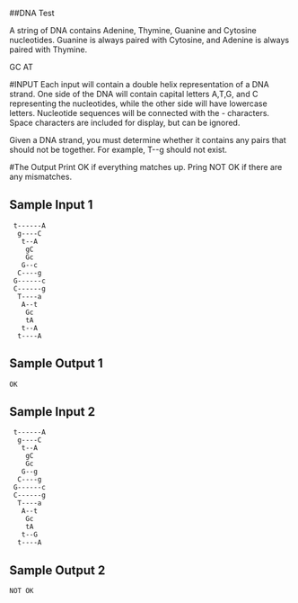 <!-- RATING: EASY -->
<!-- NAME: DNA TEST EASY -->
##DNA Test

A string of DNA contains Adenine, Thymine, Guanine and Cytosine nucleotides. Guanine is always paired with Cytosine, and Adenine is always paired with Thymine.

GC
AT

#INPUT
Each input will contain a double helix representation of a DNA strand. 
One side of the DNA will contain capital letters A,T,G, and C representing the nucleotides, while the other side will have lowercase letters. Nucleotide sequences will be connected with the - characters. Space characters are included for display, but can be ignored. 

Given a DNA strand, you must determine whether it contains any pairs that should not be together. For example, T--g should not exist.

#The Output
Print OK if everything matches up.
Pring NOT OK if there are any mismatches.


## Sample Input 1


     t------A
      g----C
       t--A
        gC
        Gc
       G--c
      C----g
     G------c
     C------g
      T----a
       A--t
        Gc
        tA
       t--A
      t----A


## Sample Output 1
	OK

## Sample Input 2


     t------A
      g----C
       t--A
        gC
        Gc
       G--g
      C----g
     G------c
     C------g
      T----a
       A--t
        Gc
        tA
       t--G
      t----A


## Sample Output 2
	NOT OK
